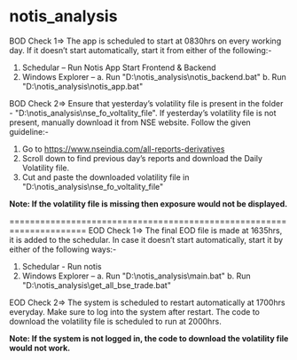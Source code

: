 # notis_analysis

BOD Check 1=> The app is scheduled to start at 0830hrs on every working day. If it doesn’t start automatically, start it from either of the following:-
1.	Schedular – Run Notis App Start Frontend & Backend
2.	Windows Explorer –
a.	Run "D:\notis_analysis\notis_backend.bat"
b.	Run "D:\notis_analysis\notis_app.bat"

BOD Check 2=> Ensure that yesterday’s volatility file is present in the folder - "D:\notis_analysis\nse_fo_voltality_file". If yesterday’s volatility file is not present, manually download it from NSE website. Follow the given guideline:-
1.	Go to https://www.nseindia.com/all-reports-derivatives
2.	Scroll down to find previous day’s reports and download the Daily Volatility file.
3.	Cut and paste the downloaded volatility file in "D:\notis_analysis\nse_fo_voltality_file"

**Note: If the volatility file is missing then exposure would not be displayed.**

=====================================================================
EOD Check 1=> The final EOD file is made at 1635hrs, it is added to the schedular. In case it doesn’t start automatically, start it by either of the following ways:-
1.	Schedular - Run notis
2.	Windows Explorer – 
a.	Run "D:\notis_analysis\main.bat"
b.	Run "D:\notis_analysis\get_all_bse_trade.bat"

EOD Check 2=> The system is scheduled to restart automatically at 1700hrs everyday. Make sure to log into the system after restart. The code to download the volatility file is scheduled to run at 2000hrs.

**Note: If the system is not logged in, the code to download the volatility file would not work.**
